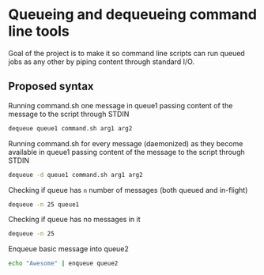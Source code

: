 # Queueing and dequeueing command line tools

Goal of the project is to make it so command line scripts can run queued jobs as any other by piping content through standard I/O.

## Proposed syntax

Running command.sh one message in queue1 passing content of the message to the script through STDIN
```Bash
dequeue queue1 command.sh arg1 arg2
```

Running command.sh for every message (daemonized) as they become available in queue1 passing content of the message to the script through STDIN
```Bash
dequeue -d queue1 command.sh arg1 arg2
```

Checking if queue has `n` number of messages (both queued and in-flight)

```Bash
dequeue -n 25 queue1
```

Checking if queue has no messages in it

```Bash
dequeue -n 25
```

Enqueue basic message into queue2
```Bash
echo "Awesome" | enqueue queue2
```
